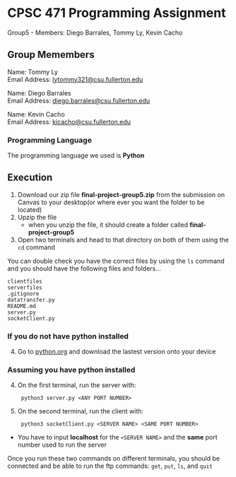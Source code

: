 # CPSC 471 Programming Assignment
Group5 -  Members: Diego Barrales, Tommy Ly, Kevin Cacho

## Group Memembers

Name: Tommy Ly       
Email Address: lytommy321@csu.fullerton.edu

Name: Diego Barrales      
Email Address: diego.barrales@csu.fullerton.edu

Name: Kevin Cacho     
Email Address: kicacho@csu.fullerton.edu 

### Programming Language

The programming language we used is **Python**

## Execution

1. Download our zip file **final-project-group5.zip** from the submission on Canvas to your desktop(or where ever you want the folder to be located) 
2. Upzip the file
    * when you unzip the file, it should create a folder called **final-project-group5**
3. Open two terminals and head to that directory on both of them using the `cd` command

You can double check you have the correct files by using the `ls` command and you should have the following files and folders...
```
clientfiles
serverfiles
.gitignore
datatransfer.py
README.md
server.py
socketClient.py
``` 

### If you do not have python installed

4. Go to [python.org](https://www.python.org/) and download the lastest version onto your device

### Assuming you have python installed
4. On the first terminal, run the server with:

        python3 server.py <ANY PORT NUMBER>

5. On the second terminal, run the client with:

        python3 socketClient.py <SERVER NAME> <SAME PORT NUMBER>

* You have to input **localhost** for the `<SERVER NAME>` and the **same** port number used to run the server

Once you run these two commands on different terminals, you should be connected and be able to run the ftp commands: `get`, `put`, `ls`, and `quit`